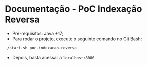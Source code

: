 # Documentação - PoC Indexação Reversa

- Pré-requisitos: Java +17;
- Para rodar o projeto, execute o seguinte comando no Git Bash:

```bash
./start.sh poc-indexacao-reversa
```

- Depois, basta acessar a `localhost:8080`.
